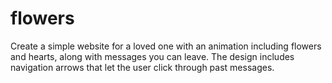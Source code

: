 # flowers
Create a simple website for a loved one with an animation including flowers and hearts, along with messages you can leave. The design includes navigation arrows that let the user click through past messages.
